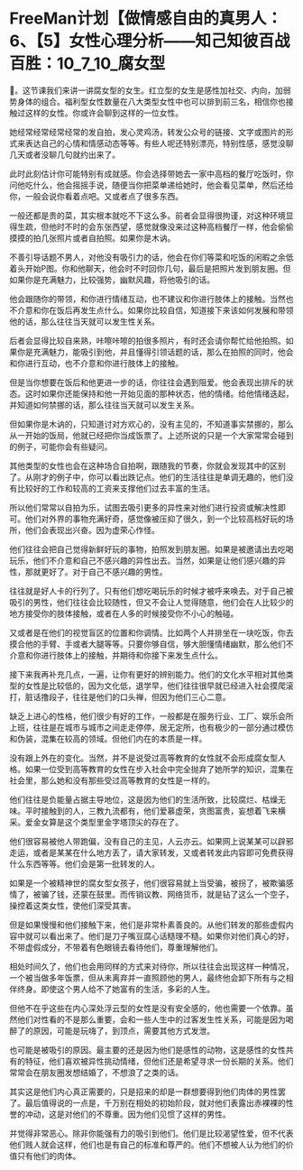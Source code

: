# FreeMan计划【做情感自由的真男人：6、【5】女性心理分析——知己知彼百战百胜：10_7_10_腐女型

🎼。这节课我们来讲一讲腐女型的女生。红立型的女生是感性加社交、内向，加弱势身体的组合。福利型女性数量在八大类型女性中也可以排到前三名，相信你也接触过这样的女性。你或许会聊到这样的一位女性。

她经常经常经常经常的发自拍，发心灵鸡汤，转发公众号的链接、文字或图片的形式来表达自己的心情和情感动态等等。有些人呢还特别漂亮，特别性感，感觉没聊几天或者没聊几句就约出来了。

此时此刻估计你可能特别有成就感。你会选择带她去一家中高档的餐厅吃饭时，你问他吃什么，他会摇摇手说，随便当你把菜单递给她时，他会看见菜单，然后还给你，一般会说你看着点吧。又或者点了很多东西。

一般还都是贵的菜，其实根本就吃不下这么多。前者会显得很拘谨，对这种环境显得生疏，但他时不时的会东张西望，感觉就像没来过这种高档餐厅一样，他会偷偷摸摸的拍几张照片或者自拍照。如果你是木讷。

不善引导话题不男人，对他没有吸引力的话，他会在你们等菜和吃饭的闲暇之余低着头开始P图。你和他聊天，他会时不时回你几句，最后是把照片发到朋友圈。但如果你是充满魅力，比较强势，幽默风趣，将他吸引的话。

他会跟随你的带领，和你进行情绪互动，也不建议和你进行肢体上的接触。当然也不介意和你在饭后再发生点什么。如果你比较自信，知道接下来该如何发展和带领他的话，那么往往当天就可以发生性关系。

后者会显得比较自来熟，咔嚓咔嚓的拍很多照片，有时还会请你帮忙给他拍照。如果你是充满魅力，能吸引到他，并且懂得引领话题的话，那么在拍照的同时，他会和你进行互动，也不介意和你进行肢体上的接触。

但是当你想要在饭后和他更进一步的话，你往往会遇到阻爱。他会表现出排斥的状态。这时如果你还能保持和他一开始见面的那种状态，他的情绪。给他情绪迭起，并知道如何禁挪的话，那么往往当天就可以发生关系。

但如果你是木讷的，只知道讨对方欢心的，没有主见的，不知道事实禁挪的，那么从一开始的饭局，他就已经把你当成饭票了。上述所说的只是一个大家常常会碰到的例子，可能你会有些疑问。

其他类型的女性也会在这种场合自拍啊，跟随我的节奏，你就会发现其中的区别了。从刚才的例子中，你可以看出跌记点。他们的生活往往是单调无趣的，他们没有比较好的工作和较高的工资来支撑他们过去丰富的生活。

所以他们常常以自拍为乐，试图去吸引更多的异性来对他们进行投资或解决性即可。他们对外界的事物充满好奇，感觉像被压抑了很久，到一个比较高档好玩的场所，他们会表现出兴奋。因为虚荣心作怪。

他们往往会把自己觉得新鲜好玩的事物，拍照发到朋友圈。如果是被邀请出去吃喝玩乐，他们不介意和自己不感兴趣的异性出去。当然，如果是让他们感兴趣的异性，那就更好了。对于自己不感兴趣的男性。

往往就是好人卡的行列了。只有他们想吃喝玩乐的时候才被呼来唤去。对于自己被吸引的男性，他们往往会比较随性，但又不会让人觉得随意，他们会在人比较少的地方接受你的肢体接触，或者在人多的时候接受你不小心的触碰。

又或者是在他们的视觉盲区的位置和你调情。比如两个人并排坐在一块吃饭，你去摸合他的手臂、手或者大腿等等。只要你够自信，够大胆懂情绪幽默，那么他们不介意和你进行肢体上的接触，并期待和你接下来发生点什么。

接下来我再补充几点，一遍，让你有更好的辨别能力。他们的文化水平相对其他类型的女性是比较低的，因为文化低，退学早，他们往往很早就已经进入社会摸爬滚打，脏话撸段子，往往是他们的口头禅，但因为他们三心二意。

缺乏上进心的性格，他们很少有好的工作，一般都是在服务行业、工厂、娱乐会所上班，往往是在城市与城市之间走走停停，居无定所，也有极少的一部分通过模仿和伪装，混集在较高的领域。但他们内在的本质是一样。

没有跟上外在的变化。当然，并不是说受过高等教育的女性就不会形成腐女型人格。如果一位受到高等教育的女性在步入社会中完全抛弃了她所学的知识，混集在社会里，那么她和没有那些受过高等教育的女性是一样的。

他们往往是负能量占据主导地位，这是因为他们的生活所致，比较腐烂、枯燥无味。平时接触到的人，三教九流都有，他们爱慕虚荣，贪图富贵，妄想着飞来横采。爱金女算是这个类型里金字塔顶尖的存在了。

他们很容易被他人带跑偏，没有自己的主见，人云亦云。如果网上说某某可以辟邪走运，或者是某某在什么地方丢了，请大家转发，又或者转发此内容即可免费获得什么东西等等。他们会是第一批转发的人。

如果是一个被精神世的腐女型女孩子，他们很容易就上当受骗，被拐了，被欺骗感情了，被骗了钱，还蒙在鼓里。而传销议教、网络货币，就是钻了这么一个空子，操控着这类女性，使他们深受其害。

但是如果慢慢和他们接触下来，他们是非常朴素善良的。从他们转发的那些虚假内容中就可以看出来了。他们是刀子嘴豆腐心话糙理不糙。如果你对他们真心的好，不带虚假成分，不带着有色眼镜去看待他们，尊重理解他们。

相处时间久了，他们也会用同样的方式来对待你，所以往往会出现这样一种情况，一个被当做多年饭票，但从未离弃并一直照顾他的男人，最终他会卸下所有与之相伴终身。即使这个男人给不了她富有的生活，多彩的人生。

但他不在乎这些在内心深处浮云型的女性是没有安全感的，他也需要一个依靠。虽然他们对性看的不是那么重要，会和一些人生中的过客发生性关系，可能是因为喝醉了的原因，可能是玩嗨了，到顶点，需要其他方式发泄。

也可能是被吸引的原因。最主要的还是因为他们是感性的动物，这是感性的女性共有的特征，他们喜欢被异性挑动情绪，但他们还是希望寻求一份长期的关系。他们常常会在朋友圈发想结婚了，不想浪了之类的话。

其实这是他们内心真正需要的，只是招来的却是一群想要得到他们肉体的男性罢了。最后值得说的一点是，千万别在相处的初始阶段，就对他们表露出赤裸裸的性誉的冲动，这是对他们的不尊重。因为他们见惯了这样的男性。

并觉得非常恶心。除非你能强有力的吸引到他们。他们是比较渴望性爱，但不代表他们贱人就会这样，他们也是有自己的标准和尊严的。他们不想被人认为他们的价值只有他们的肉体。

